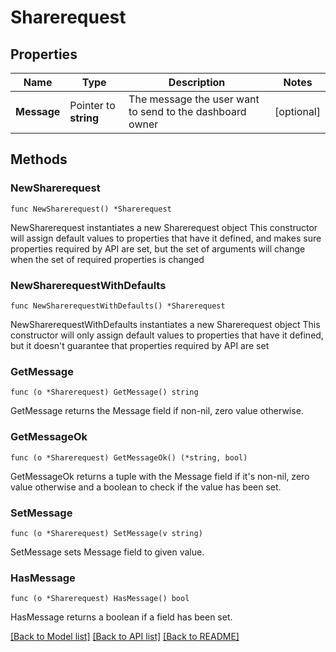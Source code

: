 # Sharerequest

## Properties

Name | Type | Description | Notes
------------ | ------------- | ------------- | -------------
**Message** | Pointer to **string** | The message the user want to send to the dashboard owner | [optional] 

## Methods

### NewSharerequest

`func NewSharerequest() *Sharerequest`

NewSharerequest instantiates a new Sharerequest object
This constructor will assign default values to properties that have it defined,
and makes sure properties required by API are set, but the set of arguments
will change when the set of required properties is changed

### NewSharerequestWithDefaults

`func NewSharerequestWithDefaults() *Sharerequest`

NewSharerequestWithDefaults instantiates a new Sharerequest object
This constructor will only assign default values to properties that have it defined,
but it doesn't guarantee that properties required by API are set

### GetMessage

`func (o *Sharerequest) GetMessage() string`

GetMessage returns the Message field if non-nil, zero value otherwise.

### GetMessageOk

`func (o *Sharerequest) GetMessageOk() (*string, bool)`

GetMessageOk returns a tuple with the Message field if it's non-nil, zero value otherwise
and a boolean to check if the value has been set.

### SetMessage

`func (o *Sharerequest) SetMessage(v string)`

SetMessage sets Message field to given value.

### HasMessage

`func (o *Sharerequest) HasMessage() bool`

HasMessage returns a boolean if a field has been set.


[[Back to Model list]](../README.md#documentation-for-models) [[Back to API list]](../README.md#documentation-for-api-endpoints) [[Back to README]](../README.md)


